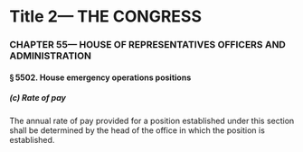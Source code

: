 
# Title 2— THE CONGRESS
### CHAPTER 55— HOUSE OF REPRESENTATIVES OFFICERS AND ADMINISTRATION
#### § 5502. House emergency operations positions
##### (c) Rate of pay

The annual rate of pay provided for a position established under this section shall be determined by the head of the office in which the position is established.

